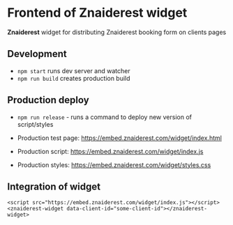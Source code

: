 # Frontend of Znaiderest widget

**Znaiderest** widget for distributing Znaiderest booking form on clients pages

## Development

- `npm start` runs dev server and watcher
- `npm run build` creates production build

## Production deploy

- `npm run release` - runs a command to deploy new version of script/styles

- Production test page: <https://embed.znaiderest.com/widget/index.html>
- Production script: <https://embed.znaiderest.com/widget/index.js>
- Production styles: <https://embed.znaiderest.com/widget/styles.css>

## Integration of widget

```
<script src="https://embed.znaiderest.com/widget/index.js"></script>
<znaiderest-widget data-client-id="some-client-id"></znaiderest-widget>
```

